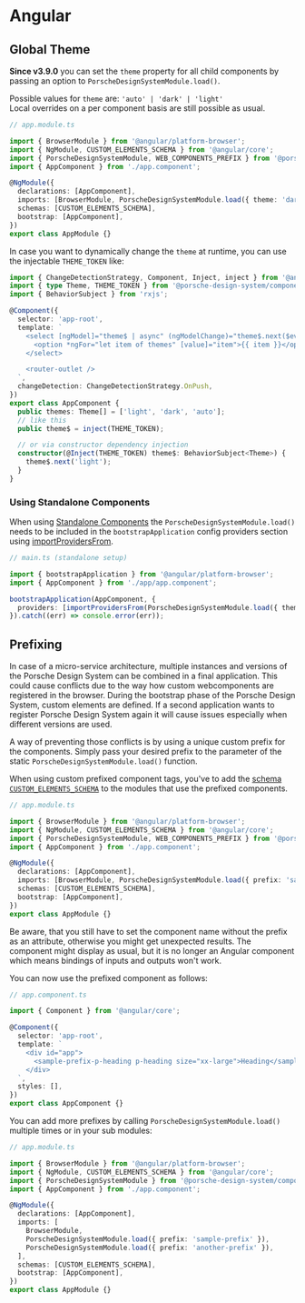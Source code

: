 # Angular

<TableOfContents></TableOfContents>

## Global Theme

**Since v3.9.0** you can set the `theme` property for all child components by passing an option to
`PorscheDesignSystemModule.load()`.

Possible values for `theme` are: `'auto' | 'dark' | 'light'`  
Local overrides on a per component basis are still possible as usual.

```ts
// app.module.ts

import { BrowserModule } from '@angular/platform-browser';
import { NgModule, CUSTOM_ELEMENTS_SCHEMA } from '@angular/core';
import { PorscheDesignSystemModule, WEB_COMPONENTS_PREFIX } from '@porsche-design-system/components-angular';
import { AppComponent } from './app.component';

@NgModule({
  declarations: [AppComponent],
  imports: [BrowserModule, PorscheDesignSystemModule.load({ theme: 'dark' })],
  schemas: [CUSTOM_ELEMENTS_SCHEMA],
  bootstrap: [AppComponent],
})
export class AppModule {}
```

In case you want to dynamically change the `theme` at runtime, you can use the injectable `THEME_TOKEN` like:

```ts
import { ChangeDetectionStrategy, Component, Inject, inject } from '@angular/core';
import { type Theme, THEME_TOKEN } from '@porsche-design-system/components-angular';
import { BehaviorSubject } from 'rxjs';

@Component({
  selector: 'app-root',
  template: `
    <select [ngModel]="theme$ | async" (ngModelChange)="theme$.next($event)">
      <option *ngFor="let item of themes" [value]="item">{{ item }}</option>
    </select>

    <router-outlet />
  `,
  changeDetection: ChangeDetectionStrategy.OnPush,
})
export class AppComponent {
  public themes: Theme[] = ['light', 'dark', 'auto'];
  // like this
  public theme$ = inject(THEME_TOKEN);

  // or via constructor dependency injection
  constructor(@Inject(THEME_TOKEN) theme$: BehaviorSubject<Theme>) {
    theme$.next('light');
  }
}
```

### Using Standalone Components

When using [Standalone Components](https://angular.dev/guide/components/importing#standalone-components) the
`PorscheDesignSystemModule.load()` needs to be included in the `bootstrapApplication` config providers section using
[importProvidersFrom](https://angular.dev/api/core/importProvidersFrom).

```ts
// main.ts (standalone setup)

import { bootstrapApplication } from '@angular/platform-browser';
import { AppComponent } from './app/app.component';

bootstrapApplication(AppComponent, {
  providers: [importProvidersFrom(PorscheDesignSystemModule.load({ theme: 'dark' }))],
}).catch((err) => console.error(err));
```

## Prefixing

In case of a micro-service architecture, multiple instances and versions of the Porsche Design System can be combined in
a final application. This could cause conflicts due to the way how custom webcomponents are registered in the browser.
During the bootstrap phase of the Porsche Design System, custom elements are defined. If a second application wants to
register Porsche Design System again it will cause issues especially when different versions are used.

A way of preventing those conflicts is by using a unique custom prefix for the components. Simply pass your desired
prefix to the parameter of the static `PorscheDesignSystemModule.load()` function.

When using custom prefixed component tags, you've to add the
[schema `CUSTOM_ELEMENTS_SCHEMA`](https://angular.io/api/core/CUSTOM_ELEMENTS_SCHEMA) to the modules that use the
prefixed components.

```ts
// app.module.ts

import { BrowserModule } from '@angular/platform-browser';
import { NgModule, CUSTOM_ELEMENTS_SCHEMA } from '@angular/core';
import { PorscheDesignSystemModule, WEB_COMPONENTS_PREFIX } from '@porsche-design-system/components-angular';
import { AppComponent } from './app.component';

@NgModule({
  declarations: [AppComponent],
  imports: [BrowserModule, PorscheDesignSystemModule.load({ prefix: 'sample-prefix' })],
  schemas: [CUSTOM_ELEMENTS_SCHEMA],
  bootstrap: [AppComponent],
})
export class AppModule {}
```

Be aware, that you still have to set the component name without the prefix as an attribute, otherwise you might get
unexpected results. The component might display as usual, but it is no longer an Angular component which means bindings
of inputs and outputs won't work.

You can now use the prefixed component as follows:

```ts
// app.component.ts

import { Component } from '@angular/core';

@Component({
  selector: 'app-root',
  template: `
    <div id="app">
      <sample-prefix-p-heading p-heading size="xx-large">Heading</sample-prefix-p-heading>
    </div>
  `,
  styles: [],
})
export class AppComponent {}
```

You can add more prefixes by calling `PorscheDesignSystemModule.load()` multiple times or in your sub modules:

```ts
// app.module.ts

import { BrowserModule } from '@angular/platform-browser';
import { NgModule, CUSTOM_ELEMENTS_SCHEMA } from '@angular/core';
import { PorscheDesignSystemModule } from '@porsche-design-system/components-angular';
import { AppComponent } from './app.component';

@NgModule({
  declarations: [AppComponent],
  imports: [
    BrowserModule,
    PorscheDesignSystemModule.load({ prefix: 'sample-prefix' }),
    PorscheDesignSystemModule.load({ prefix: 'another-prefix' }),
  ],
  schemas: [CUSTOM_ELEMENTS_SCHEMA],
  bootstrap: [AppComponent],
})
export class AppModule {}
```

<script lang="ts">
import Vue from 'vue';
import Component from 'vue-class-component';

@Component
export default class Code extends Vue {
  item = '{{ item }}'; // to trick interpolation
}
</script>
